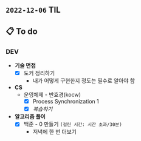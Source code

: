 ## `2022-12-06` TIL

## 📋 To do

### DEV

+ **기술 면접**
  + [x] 도커 정리하기
    + 내가 어떻게 구현한지 정도는 필수로 알아야 함

+ **CS**
  + 운영체제 - 반효경(kocw)
    + [x] Process Synchronization 1
    + [x] _복습하기_

+ **알고리즘 풀이**
  + [x] 백준 - 0 만들기 `(걸린 시간: 시간 초과/30분)`
    + 저녁에 한 번 더보기